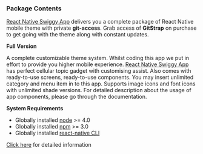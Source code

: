 ### Package Contents

[React Native Swiggy App]() delivers you a complete package of React Native mobile theme with private **git-access**.
Grab access of **GitStrap** on purchase to get going with the theme along with constant updates.

**Full Version**

A complete customizable theme system. Whilst coding this app we put in effort to provide you higher mobile experience. [React Native Swiggy App]() has perfect cellular topic gadget with customising assist. Also comes with ready-to-use screens, ready-to-use components. You may insert unlimited category and menu item in to this app. Supports image icons and font icons with unlimited shade versions. For detailed description about the usage of app components, please go through the documentation.


**System Requirements**

* Globally installed [node](https://nodejs.org/en/) >= 4.0
* Globally installed [npm](https://www.npmjs.com/) >= 3.0
* Globally installed [react-native CLI](https://facebook.github.io/react-native/docs/getting-started.html)

[Click here](./installation/full-version.md) for detailed information
